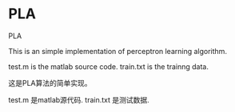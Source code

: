 PLA
===

PLA

This is an simple implementation of perceptron learning algorithm.

test.m is the matlab source code.
train.txt is the trainng data.

这是PLA算法的简单实现。

test.m 是matlab源代码.
train.txt 是测试数据.
